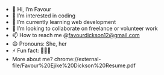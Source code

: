- 👋 Hi, I’m Favour
- 👀 I’m interested in coding 
- 🌱 I’m currently learning web development
- 💞️ I’m looking to collaborate on freelance or volunteer work 
- 📫 How to reach me @favourdickson12@gmail.com
- 😄 Pronouns: She, her
- ⚡ Fun fact: 🤷🏽‍♀️
- More about me? <a> chrome://external-file/Favour%20Ejike%20Dickson%20Resume.pdf </a>

<!---
Favywealth/Favywealth is a ✨ special ✨ repository because its `README.md` (this file) appears on your GitHub profile.
You can click the Preview link to take a look at your changes.
--->
